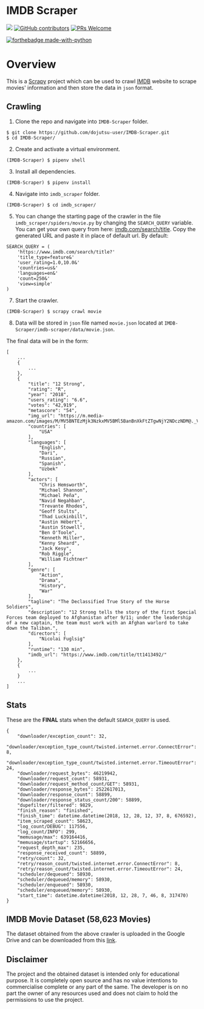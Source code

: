 # IMDB Scraper

![](https://img.shields.io/github/license/dojutsu-user/IMDB-Scraper.svg?style=for-the-badge)
[![GitHub contributors](https://img.shields.io/github/contributors/Naereen/StrapDown.js.svg?style=for-the-badge)](https://GitHub.com/dojutsu-user/IMDB-Scraper/graphs/contributors/)
[![PRs Welcome](https://img.shields.io/badge/PRs-welcome-brightgreen.svg?style=for-the-badge)](https://github.com/dojutsu-user/IMDB-Scraper/pulls)

[![forthebadge made-with-python](http://ForTheBadge.com/images/badges/made-with-python.svg)](https://www.python.org/)

# Overview

This is a [Scrapy](https://github.com/scrapy/scrapy) project which can be used to crawl [IMDB](https://www.imdb.com/) website to scrape movies' information and then store the data in `json` format. 

## Crawling

1. Clone the repo and navigate into `IMDB-Scraper` folder.
```
$ git clone https://github.com/dojutsu-user/IMDB-Scraper.git
$ cd IMDB-Scraper/
```
2. Create and activate a virtual environment.
```
(IMDB-Scraper) $ pipenv shell
```
3. Install all dependencies.
```
(IMDB-Scraper) $ pipenv install
```
4. Navigate into `imdb_scraper` folder.
```
(IMDB-Scraper) $ cd imdb_scraper/
```
5. You can change the starting page of the crawler in the file `imdb_scraper/spiders/movie.py` by changing the `SEARCH_QUERY` variable. You can get your own query from here: [imdb.com/search/title](https://www.imdb.com/search/title). Copy the generated URL and paste it in place of default url. By default:
```python3
SEARCH_QUERY = (
    'https://www.imdb.com/search/title?'
    'title_type=feature&'
    'user_rating=1.0,10.0&'
    'countries=us&'
    'languages=en&'
    'count=250&'
    'view=simple'
)
```
7. Start the crawler.
```
(IMDB-Scraper) $ scrapy crawl movie
```
8. Data will be stored in `json` file named `movie.json` located at `IMDB-Scraper/imdb-scraper/data/movie.json`.


The final data will be in the form:

```
[
    ...
    {
        ...
    },
    {
        "title": "12 Strong",
        "rating": "R",
        "year": "2018",
        "users_rating": "6.6",
        "votes": "42,919",
        "metascore": "54",
        "img_url": "https://m.media-amazon.com/images/M/MV5BNTEzMjk3NzkxMV5BMl5BanBnXkFtZTgwNjY2NDczNDM@._V1_UX182_CR0,0,182,268_AL__QL50.jpg",
        "countries": [
            "USA"
        ],
        "languages": [
            "English",
            "Dari",
            "Russian",
            "Spanish",
            "Uzbek"
        ],
        "actors": [
            "Chris Hemsworth",
            "Michael Shannon",
            "Michael Peña",
            "Navid Negahban",
            "Trevante Rhodes",
            "Geoff Stults",
            "Thad Luckinbill",
            "Austin Hébert",
            "Austin Stowell",
            "Ben O'Toole",
            "Kenneth Miller",
            "Kenny Sheard",
            "Jack Kesy",
            "Rob Riggle",
            "William Fichtner"
        ],
        "genre": [
            "Action",
            "Drama",
            "History",
            "War"
        ],
        "tagline": "The Declassified True Story of the Horse Soldiers",
        "description": "12 Strong tells the story of the first Special Forces team deployed to Afghanistan after 9/11; under the leadership of a new captain, the team must work with an Afghan warlord to take down the Taliban.",
        "directors": [
            "Nicolai Fuglsig"
        ],
        "runtime": "130 min",
        "imdb_url": "https://www.imdb.com/title/tt1413492/"
    },
    {
        ...
    }
    ...
]
```


## Stats

These are the **FINAL** stats when the default `SEARCH_QUERY` is used.

```python3
{
    "downloader/exception_count": 32,
    "downloader/exception_type_count/twisted.internet.error.ConnectError": 8,
    "downloader/exception_type_count/twisted.internet.error.TimeoutError": 24,
    "downloader/request_bytes": 46219942,
    "downloader/request_count": 58931,
    "downloader/request_method_count/GET": 58931,
    "downloader/response_bytes": 2522617013,
    "downloader/response_count": 58899,
    "downloader/response_status_count/200": 58899,
    "dupefilter/filtered": 9829,
    "finish_reason": "finished",
    "finish_time": datetime.datetime(2018, 12, 28, 12, 37, 8, 676592),
    "item_scraped_count": 58623,
    "log_count/DEBUG": 117556,
    "log_count/INFO": 299,
    "memusage/max": 639164416,
    "memusage/startup": 52166656,
    "request_depth_max": 235,
    "response_received_count": 58899,
    "retry/count": 32,
    "retry/reason_count/twisted.internet.error.ConnectError": 8,
    "retry/reason_count/twisted.internet.error.TimeoutError": 24,
    "scheduler/dequeued": 58930,
    "scheduler/dequeued/memory": 58930,
    "scheduler/enqueued": 58930,
    "scheduler/enqueued/memory": 58930,
    "start_time": datetime.datetime(2018, 12, 28, 7, 46, 8, 317470)
}

 ```
 ## IMDB Movie Dataset (58,623 Movies)
 
 The dataset obtained from the above crawler is uploaded in the Google Drive and can be downloaded from this [link](https://drive.google.com/open?id=13OE6CyqqDqJRpP-8JR15l9Tjb2fSWa6r).
 
 
## Disclaimer

The project and the obtained dataset is intended only for educational purpose. It is completely open source and has no value intentions to commercialise complete or any part of the same. The developer is on no part the owner of any resources used and does not claim to hold the permissions to use the project.
